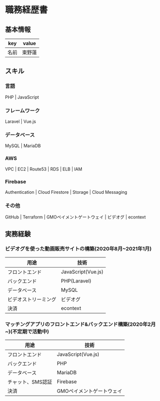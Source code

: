 # 職務経歴書

## 基本情報

|key|value|
|---|-----|
|名前|東野蓮|

## スキル

### 言語

PHP | JavaScript

### フレームワーク

Laravel | Vue.js

### データベース
MySQL | MariaDB

### AWS

VPC | EC2 | Route53 | RDS | ELB | IAM

### Firebase

Authentication | Cloud Firestore | Storage | Cloud Messaging

### その他

GitHub | Terraform | GMOペイメントゲートウェイ | ビデオグ | econtext

## 実務経験

### ビデオグを使った動画販売サイトの構築(2020年8月~2021年1月)

|用途|技術
|----|----
|フロントエンド|JavaScript(Vue.js)
|バックエンド|PHP(Laravel)
|データベース|MySQL
|ビデオストリーミング|ビデオグ
|決済|econtext|

### マッチングアプリのフロントエンド&バックエンド構築(2020年2月~)(不定期で活動中)

|用途|技術
|----|----
|フロントエンド|JavaScript(Vue.js)
|バックエンド|PHP
|データベース|MariaDB
|チャット、SMS認証|Firebase
|決済|GMOペイメントゲートウェイ|
